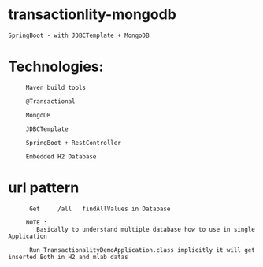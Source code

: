 # transactionlity-mongodb

    SpringBoot - with JDBCTemplate + MongoDB
    
 # Technologies:
 
         Maven build tools
          
         @Transactional 
         
         MongoDB
         
         JDBCTemplate
         
         SpringBoot + RestController
         
         Embedded H2 Database
         
   # url pattern
          
          Get     /all   findAllValues in Database 
             
         NOTE : 
            Basically to understand multiple database how to use in single Application
            
          Run TransactionalityDemoApplication.class implicitly it will get inserted Both in H2 and mlab datas     
          
